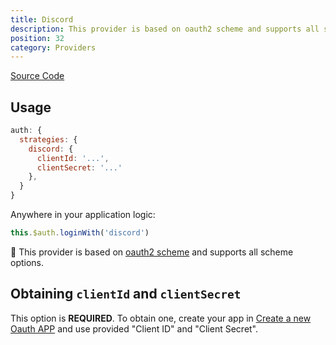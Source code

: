 ```yaml
---
title: Discord
description: This provider is based on oauth2 scheme and supports all scheme options
position: 32
category: Providers
---
```


[Source Code](https://github.com/nuxt-community/auth-module/blob/dev/src/providers/discord.ts)

## Usage

```js
auth: {
  strategies: {
    discord: {
      clientId: '...',
      clientSecret: '...'
    },
  }
}
```

Anywhere in your application logic:

```js
this.$auth.loginWith('discord')
```

💁 This provider is based on [oauth2 scheme](../schemes/oauth2) and supports all scheme options.

## Obtaining `clientId` and `clientSecret`

This option is **REQUIRED**. To obtain one, create your app in [Create a new Oauth APP](https://discord.com/developers/applications) and use provided "Client ID" and "Client Secret".

